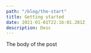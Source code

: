 ```yaml
---
path: "/blog/the-start"
title: Getting started
date: 2021-01-01T22:16:01.281Z
description: Desc
---
```

The body of the post
